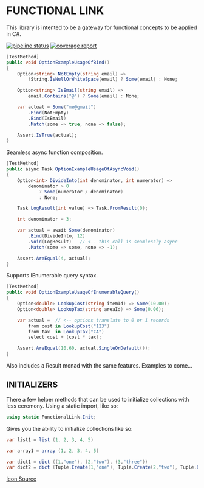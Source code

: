 # FUNCTIONAL LINK

This library is intented to be a gateway for functional concepts to be applied in C#.

[![pipeline status](https://gitlab.com/adleatherwood/FunctionalLink/badges/master/pipeline.svg)](https://gitlab.com/adleatherwood/FunctionalLink/commits/master)
[![coverage report](https://gitlab.com/adleatherwood/FunctionalLink/badges/master/coverage.svg)](https://gitlab.com/adleatherwood/FunctionalLink/commits/master)

```csharp
[TestMethod]
public void OptionExampleUsageOfBind()
{
    Option<string> NotEmpty(string email) =>
        !String.IsNullOrWhiteSpace(email) ? Some(email) : None;

    Option<string> IsEmail(string email) =>
        email.Contains("@") ? Some(email) : None;

    var actual = Some("me@gmail")
        .Bind(NotEmpty)
        .Bind(IsEmail)
        .Match(some => true, none => false);

    Assert.IsTrue(actual);
}
```

Seamless async function composition.

```csharp
[TestMethod]
public async Task OptionExampleUsageOfAsyncVoid()
{
    Option<int> DivideInto(int denominator, int numerator) =>
        denominator > 0
            ? Some(numerator / denominator)
            : None;

    Task LogResult(int value) => Task.FromResult(0);

    int denominator = 3;

    var actual = await Some(denominator)
        .Bind(DivideInto, 12)
        .Void(LogResult)   // <-- this call is seamlessly async
        .Match(some => some, none => -1);

    Assert.AreEqual(4, actual);
}
```

Supports IEnumerable query syntax.

```csharp
[TestMethod]
public void OptionExampleUsageOfEnumerableQuery()
{
    Option<double> LookupCost(string itemId) => Some(10.00);
    Option<double> LookupTax(string areaId) => Some(0.06);

    var actual =  // <-- options translate to 0 or 1 records
        from cost in LookupCost("123")
        from tax  in LookupTax("CA")
        select cost + (cost * tax);

    Assert.AreEqual(10.60, actual.SingleOrDefault());
}
```

Also includes a Result monad with the same features.  Examples to come...

## INITIALIZERS

There a few helper methods that can be used to initialize collections with less ceremony.  Using a static import, like so:

```csharp
using static FunctionalLink.Init;
```

Gives you the ability to initialize collections like so:

```csharp
var list1 = list (1, 2, 3, 4, 5)

var array1 = array (1, 2, 3, 4, 5)

var dict1 = dict ((1,"one"), (2,"two"), (3,"three"))
var dict2 = dict (Tuple.Create(1,"one"), Tuple.Create(2,"two"), Tuple.Create(3,"three"))
```

[Icon Source](http://www.iconarchive.com/show/macaron-icons-by-goescat.html)